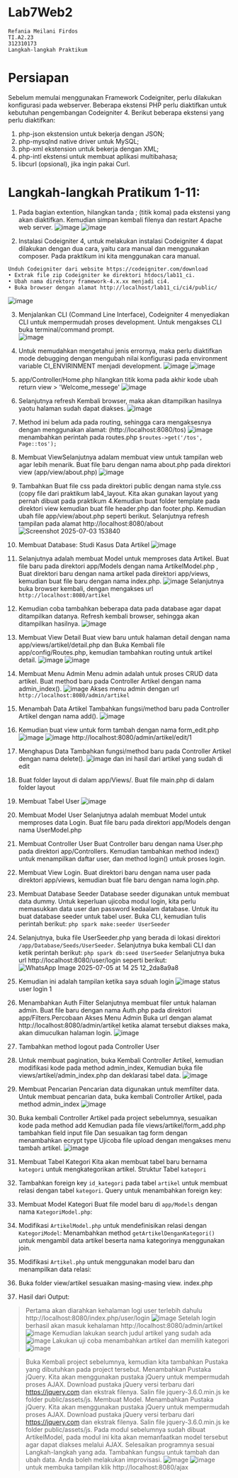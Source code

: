 # Lab7Web2
```
Refania Meilani Firdos
TI.A2.23
312310173
Langkah-langkah Praktikum
```
# Persiapan
Sebelum memulai menggunakan Framework Codeigniter, perlu dilakukan konfigurasi pada webserver. Beberapa ekstensi PHP perlu diaktifkan untuk kebutuhan pengembangan Codeigniter 4.
Berikut beberapa ekstensi yang perlu diaktifkan:
1. php-json ekstension untuk bekerja dengan JSON;
2. php-mysqlnd native driver untuk MySQL;
3. php-xml ekstension untuk bekerja dengan XML;
4. php-intl ekstensi untuk membuat aplikasi multibahasa;
5. libcurl (opsional), jika ingin pakai Curl.

# Langkah-langkah Pratikum 1-11:
1. Pada bagian extention, hilangkan tanda ; (titik koma) pada ekstensi yang akan diaktifkan. Kemudian simpan kembali filenya dan restart Apache web server. 
![image](https://github.com/user-attachments/assets/e7ab9777-ab80-47e0-b24f-1ca19c081d69)
![image](https://github.com/user-attachments/assets/e7feb6db-a300-4d2b-ae75-5243bb0d488e)

2. Instalasi Codeigniter 4, untuk melakukan instalasi Codeigniter 4 dapat dilakukan dengan dua cara, yaitu cara manual dan menggunakan composer. Pada praktikum ini kita menggunakan cara manual.
```
Unduh Codeigniter dari website https://codeigniter.com/download  
• Extrak file zip Codeigniter ke direktori htdocs/lab11_ci. 
• Ubah nama direktory framework-4.x.xx menjadi ci4. 
• Buka browser dengan alamat http://localhost/lab11_ci/ci4/public/
```
![image](https://github.com/user-attachments/assets/7e9b9960-b6ed-4145-980f-5061a5c9c027)

3. Menjalankan CLI (Command Line Interface), Codeigniter 4 menyediakan CLI untuk mempermudah proses development. Untuk mengakses CLI buka terminal/command prompt.  
![image](https://github.com/user-attachments/assets/3ff09c24-5f7a-44ff-a2d3-090773999761)
4. Untuk memudahkan mengetahui jenis errornya, maka perlu diaktifkan mode debugging dengan mengubah nilai konfigurasi pada environment variable CI_ENVIRINMENT menjadi development.
![image](https://github.com/user-attachments/assets/c8553b06-9765-4098-9ccf-ca36883b1dec)
![image](https://github.com/user-attachments/assets/e9a2e384-7c0e-4b50-adfe-0955fc089131)

5. app/Controller/Home.php hilangkan titik koma pada akhir kode ubah return view > 'Welcome_messege'
![image](https://github.com/user-attachments/assets/1e372547-33a5-451b-828d-2253567abee0)
6. Selanjutnya refresh Kembali browser, maka akan ditampilkan hasilnya yaotu halaman sudah
dapat diakses.
![image](https://github.com/user-attachments/assets/2fc078e5-012b-4986-abce-50960b14f38d)
7. Method ini belum ada pada routing, sehingga cara mengaksesnya dengan menggunakan
alamat: (http://localhost:8080/tos)
![image](https://github.com/user-attachments/assets/64d66bdf-3de8-44b5-9b30-5893e0517cb7)
menambahkan perintah pada routes.php ```$routes->get('/tos', Page::tos');```
8. Membuat ViewSelanjutnya adalam membuat view untuk tampilan web agar lebih menarik. Buat file baru dengan nama about.php pada direktori view (app/view/about.php)
![image](https://github.com/user-attachments/assets/6d6b8db5-f734-4888-b8dc-4c67ed9b4f7a)
9. Tambahkan Buat file css pada direktori public dengan nama style.css (copy file dari praktikum lab4_layout. Kita akan gunakan layout yang pernah dibuat pada praktikum 4.Kemudian buat folder template pada direktori view kemudian buat file header.php dan footer.php. Kemudian ubah file app/view/about.php seperti berikut. Selanjutnya refresh tampilan pada alamat http://localhost:8080/about
![Screenshot 2025-07-03 153840](https://github.com/user-attachments/assets/48f62387-7f39-434c-98bd-7cf22f91d7f1)


10. Membuat Database: Studi Kasus Data Artikel
![image](https://github.com/user-attachments/assets/463378e3-de76-4ebb-acea-ed105c6bde31)
11. Selanjutnya adalah membuat Model untuk memproses data Artikel. Buat file baru pada direktori app/Models dengan nama ArtikelModel.php , Buat direktori baru dengan nama artikel pada direktori app/views, kemudian buat file baru dengan nama index.php.
![image](https://github.com/user-attachments/assets/caaddbd6-9812-450a-af08-640e5d073089)
Selanjutnya buka browser kembali, dengan mengakses url ```http://localhost:8080/artikel```
12. Kemudian coba tambahkan beberapa data pada database agar dapat ditampilkan datanya. Refresh kembali browser, sehingga akan ditampilkan hasilnya.
![image](https://github.com/user-attachments/assets/07a67a8f-fb48-4736-a767-23d3c3d1ab0b)
13. Membuat View Detail Buat view baru untuk halaman detail dengan nama app/views/artikel/detail.php dan Buka Kembali file app/config/Routes.php, kemudian tambahkan routing untuk artikel detail. 
![image](https://github.com/user-attachments/assets/dc35effe-8578-457a-9305-7dba1fd8c230)
![image](https://github.com/user-attachments/assets/e7a4ddb9-7b42-4756-b1d5-e3057a935901)
14. Membuat Menu Admin Menu admin adalah untuk proses CRUD data artikel. Buat method baru pada Controller Artikel dengan nama admin_index().
![image](https://github.com/user-attachments/assets/15e713f1-4d7c-47fe-abe9-ddf5d2b203b2)
Akses menu admin dengan url ```http://localhost:8080/admin/artikel```
15. Menambah Data Artikel Tambahkan fungsi/method baru pada Controller Artikel dengan nama add().
![image](https://github.com/user-attachments/assets/42f15d7e-47b5-486d-8665-270852b6c7fd)
16. Kemudian buat view untuk form tambah dengan nama form_edit.php
![image](https://github.com/user-attachments/assets/4b7aeb66-4107-4681-ab84-6b1e908b3be6)
![image](https://github.com/user-attachments/assets/0648f6e6-8676-4027-b21e-c820e1c1c945)
http://localhost:8080/admin/artikel/edit/1
17. Menghapus Data Tambahkan fungsi/method baru pada Controller Artikel dengan nama delete().
![image](https://github.com/user-attachments/assets/6b807c15-8e43-47ae-9f1a-06d521531a19)
dan ini hasil dari artikel yang sudah di edit
18. Buat folder layout di dalam app/Views/. Buat file main.php di dalam folder layout
19. Membuat Tabel User
![image](https://github.com/user-attachments/assets/4eec7305-5b9c-4977-a85b-2b421abdaf21)
20. Membuat Model User
Selanjutnya adalah membuat Model untuk memproses data Login. Buat file baru pada direktori app/Models dengan nama UserModel.php
21. Membuat Controller User Buat Controller baru dengan nama User.php pada direktori app/Controllers. Kemudian tambahkan method index() untuk menampilkan daftar user, dan method login() untuk proses login.
22. Membuat View Login. Buat direktori baru dengan nama user pada direktori app/views, kemudian buat file baru dengan nama login.php.
23. Membuat Database Seeder Database seeder digunakan untuk membuat data dummy. Untuk keperluan ujicoba modul login, kita perlu memasukkan data user dan password kedaalam database. Untuk itu buat database seeder untuk tabel user. Buka CLI, kemudian tulis perintah berikut:
```php spark make:seeder UserSeeder```
24. Selanjutnya, buka file UserSeeder.php yang berada di lokasi direktori ```/app/Database/Seeds/UserSeeder```. Selanjutnya buka kembali CLI dan ketik perintah berikut:
```php spark db:seed UserSeeder``` Selanjutnya buka url http://localhost:8080/user/login seperti berikut: ![WhatsApp Image 2025-07-05 at 14 25 12_2da8a9a8](https://github.com/user-attachments/assets/51f3a660-7d94-44e3-aba2-d84b6d9dc286)
25. Kemudian ini adalah tampilan ketika saya sduah login
![image](https://github.com/user-attachments/assets/9913e00a-ca8f-41db-b16d-677b3e49db9f)
status user login 1
26. Menambahkan Auth Filter Selanjutnya membuat filer untuk halaman admin. Buat file baru dengan nama Auth.php pada direktori app/Filters.Percobaan Akses Menu Admin Buka url dengan alamat http://localhost:8080/admin/artikel ketika alamat tersebut diakses maka, akan dimuculkan halaman login.
![image](https://github.com/user-attachments/assets/73fec06d-7833-49c5-8768-f47c8c9a1eb3)
27. Tambahkan method logout pada Controller User
28. Untuk membuat pagination, buka Kembali Controller Artikel, kemudian modifikasi kode
pada method admin_index, Kemudian buka file views/artikel/admin_index.php dan deklarasi tabel data.
![image](https://github.com/user-attachments/assets/930400c6-4568-4b12-b3c1-84aa64307ff1)
29. Membuat Pencarian Pencarian data digunakan untuk memfilter data. Untuk membuat pencarian data, buka kembali Controller Artikel, pada method admin_index
![image](https://github.com/user-attachments/assets/075fb201-f0c8-4137-bec1-f663fb6e522d)
30. Buka kembali Controller Artikel pada project sebelumnya, sesuaikan kode pada method add Kemudian pada file views/artikel/form_add.php tambahkan field input file Dan sesuaikan tag form dengan menambahkan ecrypt type Ujicoba file upload dengan mengakses menu tambah artikel.
![image](https://github.com/user-attachments/assets/d1ef2a05-6fe1-4fc1-8e91-a036ee87de53)
31. Membuat Tabel Kategori Kita akan membuat tabel baru bernama `kategori` untuk mengkategorikan artikel. Struktur Tabel `kategori`
32. Tambahkan foreign key `id_kategori` pada tabel `artikel` untuk membuat relasi dengan tabel
`kategori`. Query untuk menambahkan foreign key:
33. Membuat Model Kategori Buat file model baru di `app/Models` dengan nama `KategoriModel.php`:
34. Modifikasi `ArtikelModel.php` untuk mendefinisikan relasi dengan `KategoriModel`: Menambahkan method `getArtikelDenganKategori()` untuk mengambil data artikel beserta nama kategorinya menggunakan join.
35. Modifikasi `Artikel.php` untuk menggunakan model baru dan menampilkan data relasi:
36. Buka folder view/artikel sesuaikan masing-masing view. index.php
37. Hasil dari Output:
   > Pertama akan diarahkan kehalaman logi user terlebih dahulu http://localhost:8080/index.php/user/login
![image](https://github.com/user-attachments/assets/5b62cd1f-f6e1-4712-b906-a657efb40b1a)
   > Setelah login berhasil akan masuk kehalaman http://localhost:8080/admin/artikel
![image](https://github.com/user-attachments/assets/fe99e9f5-b356-4571-afc0-a1435b544bcb)
Kemudian lakukan search judul artikel yang sudah ada
![image](https://github.com/user-attachments/assets/148f1700-c5ed-4c9f-ad8a-78bb62f0dbd0)
   > Lakukan uji coba menambahkan artikel dan memilih kategori
![image](https://github.com/user-attachments/assets/f58815d8-993f-4aab-977d-f88629fde1a0)

> Buka Kembali project sebelumnya, kemudian kita tambahkan Pustaka yang dibutuhkan pada project tersebut.
> Menambahkan Pustaka jQuery. Kita akan menggunakan pustaka jQuery untuk mempermudah proses AJAX. Download pustaka jQuery versi terbaru dari https://jquery.com dan ekstrak filenya. Salin file jquery-3.6.0.min.js ke folder public/assets/js.
> Membuat Model. Menambahkan Pustaka jQuery. Kita akan menggunakan pustaka jQuery untuk mempermudah proses AJAX. Download pustaka jQuery versi terbaru dari https://jquery.com dan ekstrak filenya. Salin file jquery-3.6.0.min.js ke folder public/assets/js.
> Pada modul sebelumnya sudah dibuat ArtikelModel, pada modul ini kita akan memanfaatkan model tersebut agar dapat diakses melalui AJAX.
> Selesaikan programnya sesuai Langkah-langkah yang ada. Tambahkan fungsu untuk tambah dan ubah data. Anda boleh melakukan improvisasi.
![image](https://github.com/user-attachments/assets/6dfa1bf0-f535-4b8e-a1fa-c3b2aad3f7d1)
![image](https://github.com/user-attachments/assets/9d17c47e-669f-43f4-a9fa-89e753df8ab8)
> untuk membuka tampilan klik http://localhost:8080/ajax



